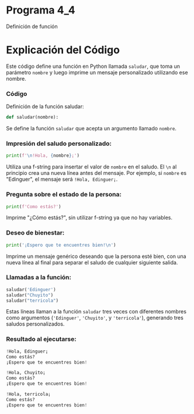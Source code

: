 # Programa 4_4
Definición de función
# Explicación del Código

Este código define una función en Python llamada `saludar`, que toma un parámetro `nombre` y luego imprime un mensaje personalizado utilizando ese nombre.

### Código


Definición de la función saludar:
```python
def saludar(nombre):
````
Se define la función ``saludar`` que acepta un argumento llamado ``nombre``.

### Impresión del saludo personalizado:
```python
print(f'\n!Hola, {nombre}¡')
````
Utiliza una f-string para insertar el valor de ``nombre`` en el saludo. El ``\n`` al principio crea una nueva línea antes del mensaje. Por ejemplo, si ``nombre`` es "Edinguer", el mensaje será ``!Hola, Edinguer¡``.

### Pregunta sobre el estado de la persona:
```python
print(f'Como estás?')
```
Imprime "¿Cómo estás?", sin utilizar f-string ya que no hay variables.

### Deseo de bienestar:
```python
print('¡Espero que te encuentres bien!\n')
````
Imprime un mensaje genérico deseando que la persona esté bien, con una nueva línea al final para separar el saludo de cualquier siguiente salida.

### Llamadas a la función:
```python
saludar('Edinguer')
saludar("Chuyito")
saludar("terricola")
```
Estas líneas llaman a la función ``saludar`` tres veces con diferentes nombres como argumentos (``'Edinguer'``, ``'Chuyito'``, y ``'terricola'``), generando tres saludos personalizados.

### Resultado al ejecutarse:
```python
!Hola, Edinguer¡
Como estás?
¡Espero que te encuentres bien!

!Hola, Chuyito¡
Como estás?
¡Espero que te encuentres bien!

!Hola, terricola¡
Como estás?
¡Espero que te encuentres bien!
```







